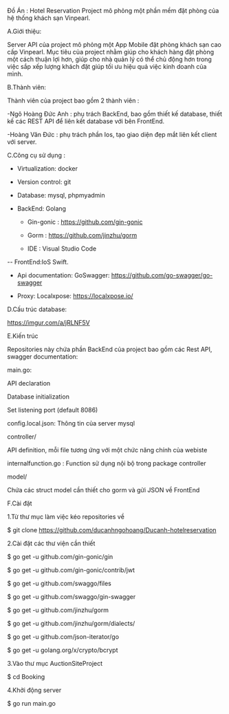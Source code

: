 Đồ Án : Hotel Reservation
Project mô phỏng một phần mềm đặt phòng của hệ thống khách sạn Vinpearl.

A.Giới thiệu:

Server API của project mô phỏng một App Mobile đặt phòng khách sạn cao cấp Vinpearl. Mục tiêu của project nhằm giúp cho khách hàng đặt phòng một cách thuận lợi hơn, giúp cho nhà quản lý có thể chủ động hơn trong việc sắp xếp lượng khách đặt giúp tối ưu hiệu quả việc kinh doanh của mình.

B.Thành viên:

Thành viên của project bao gồm 2 thành viên :

-Ngô Hoàng Đức Anh : phụ trách BackEnd, bao gồm thiết kế database, thiết kế các REST API để liên kết database với bên FrontEnd.

-Hoàng Văn Đức : phụ trách phần Ios, tạo giao diện đẹp mắt liên kết client với server.

C.Công cụ sử dụng :
- Virtualization: docker

- Version control: git

- Database: mysql, phpmyadmin

- BackEnd: Golang

  - Gin-gonic : https://github.com/gin-gonic
  
  - Gorm : https://github.com/jinzhu/gorm
  
  - IDE : Visual Studio Code
  
-- FrontEnd:IoS Swift.

- Api documentation: GoSwagger: https://github.com/go-swagger/go-swagger

- Proxy: Localxpose: https://localxpose.io/

D.Cấu trúc database:

https://imgur.com/a/jRLNF5V

E.Kiến trúc

Repositories này chứa phần BackEnd của project bao gồm các Rest API, swagger documentation:

main.go:

API declaration

Database initialization

Set listening port (default 8086)

config.local.json: Thông tin của server mysql

controller/

API definition, mỗi file tương ứng với một chức năng chính của webiste

internalfunction.go : Function sử dụng nội bộ trong package controller

model/

Chứa các struct model cần thiết cho gorm và gửi JSON về FrontEnd

F.Cài đặt

1.Từ thư mục làm việc kéo repositories về

$ git clone https://github.com/ducanhngohoang/Ducanh-hotelreservation

2.Cài đặt các thư viện cần thiết

$ go get -u github.com/gin-gonic/gin

$ go get -u github.com/gin-gonic/contrib/jwt

$ go get -u github.com/swaggo/files

$ go get -u github.com/swaggo/gin-swagger

$ go get -u github.com/jinzhu/gorm

$ go get -u github.com/jinzhu/gorm/dialects/

$ go get -u github.com/json-iterator/go

$ go get -u golang.org/x/crypto/bcrypt

3.Vào thư mục AuctionSiteProject

$ cd Booking

4.Khởi động server

$ go run main.go
